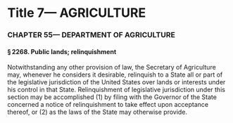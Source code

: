 
# Title 7— AGRICULTURE
### CHAPTER 55— DEPARTMENT OF AGRICULTURE
#### § 2268. Public lands; relinquishment

Notwithstanding any other provision of law, the Secretary of Agriculture may, whenever he considers it desirable, relinquish to a State all or part of the legislative jurisdiction of the United States over lands or interests under his control in that State. Relinquishment of legislative jurisdiction under this section may be accomplished (1) by filing with the Governor of the State concerned a notice of relinquishment to take effect upon acceptance thereof, or (2) as the laws of the State may otherwise provide.
